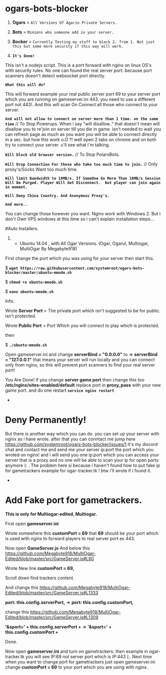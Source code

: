 # ogars-bots-blocker

1. **Ogars**  = ``All Versions Of Agario Private Servers.``

2. **Bots**   = ``Minions who someone add in your server.``

3. **Bocker** = ``Currently Testing my stuff to block 2. from 1. Not just this but some more security if this way will work.``

4. **``It's Done!``**

This isn't a nodejs script. This is a port forward with nginx on linux OS's with security rules.
No one can found the real server port. because port scanners doesn't detect websocket port directly.

**``What this will do?``**

This will forward example your real public server port 69 to your server port which you are running on gameserver.ini 443.
you need to use a different port not 443!.
And this will scan On Connect all those who connect to your server.

**``And will not allow to connect on server more than 1 time. on the same time``** // To Stop Powerups.
When i say "will disallow.." that doesn't mean will disallow you to re'join on server till you die in game.
isn't needed to wait you can refresh page as much as you want you will be able to connect directly in a sec.
but how this work o.O ?!
well open 2 tabs on chrome and on both try to connect your server. u'll see what i'm talking.


**``Will block old browser version.``** // To Stop PolarsBots.

**``Will Drop Connection For those who take too much time to join.``** // Only proxy's/Socks Want too much time.

**``Will limit Bandwidth to 10MB/s. If SomeOne Go More Than 10MB/s Session Will Be Purged. Player Will Get Disconnect. 
but player can join again in moment.``**

**``Will Deny China Country. And Anonymous Proxy's.``**

**``And more..``**

You can change those however you want. Nginx work with Windows 2. But i don't Own VPS windows at this time so i can't explain installation steps...

#Auto Installers.

1. - Ubuntu 14.04 , with All Ogar Versions. (Ogar, Ogarul, Multiogar, MultiOgar By Megabyte918)

First change the port which you was using for your server then start this.

$ **``wget https://raw.githubusercontent.com/systemroot/ogars-bots-blocker/master/ubuntu-mmode.sh``**

$ **``chmod +x ubuntu-mmode.sh``**

$ **``nano ubuntu-mmode.sh``**

Info. 

Wrote **Server Port** > The private port which isn't suggested to be for public. isn't protected.

Wrote **Public Port** > Port Which you will connect to play which is protected.

then

$ **``./ubuntu-mmode.sh``**

Open gameserver.ini and change **serverBind = "0.0.0.0"** to => **serverBind = "127.0.0.1"**
that means your server will run locally and you can connect only from nginx, so this will prevent port scanners
to find your real server port!

You Are Done! if you change **server game port** then change this too **/etc/nginx/sites-enabled/default** replace port in **proxy_pass** with your new game port.
and do one restart **``service nginx restart``**

-
# Deny Permanently!
But there is another way which you can do. you can set up your server with nginx as i have wrote. after that you can conntact me jump here https://github.com/systemroot/ogars-bots-blocker/issues/1 it's my discord chat and contact me and send me your server ip:port the port which you wroted on nginx! and i will send you one ip:port which you can access your server that is a proxy and no one will be able to scan your ip for open ports anymore (: . 
The problem here si because i haven't found how to put fake ip for gametrackers example for ogar-tracker.tk ! 
btw i'll wrote if i found it.

-
# Add Fake port for gametrackers. 
**This is only for Multiogar-edited, Multiogar.**

First open **gameserver.ini**

Wrote somewhere this **customPort = 69** that **69** should be your port which is used with nginx to forward players to real server port ex 443.

Now open **GameServer.js** And below this https://github.com/Megabyte918/MultiOgar-Edited/blob/master/src/GameServer.js#L60

Wrote New line **customPort = 69,**

Scroll down find trackers content. 

And change this https://github.com/Megabyte918/MultiOgar-Edited/blob/master/src/GameServer.js#L1333

**port: this.config.serverPort,** => **port: this.config.customPort,**

change this https://github.com/Megabyte918/MultiOgar-Edited/blob/master/src/GameServer.js#L1309

**'&sport=' + this.config.serverPort +** => **'&sport=' + this.config.customPort +**

Done. 

Now open **gameserver.ini** and turn on gametrackers. then example in ogar-tracker.tk you will see IP:69 not server port which is IP:443 (:. 
Next time when you want to change port for gametrackers just open gameserver.ini change **customPort = 69** to your port which you are using with nginx.
